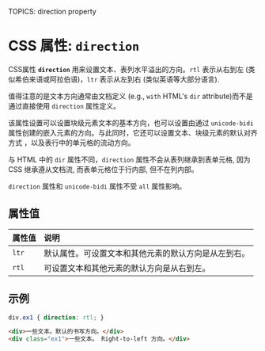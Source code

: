 TOPICS: direction property

# CSS 属性: `direction`

CSS属性 **`direction`** 用来设置文本、表列水平溢出的方向。`rtl` 表示从右到左 (类似希伯来语或阿拉伯语)，`ltr` 表示从左到右 (类似英语等大部分语言).

值得注意的是文本方向通常由文档定义 (e.g., `with` HTML's `dir` attribute)而不是通过直接使用 `direction` 属性定义。

该属性设置可以设置块级元素文本的基本方向，也可以设置由通过 `unicode-bidi`属性创建的嵌入元素的方向。与此同时，它还可以设置文本、块级元素的默认对齐方式 ，以及表行中的单元格的流动方向。

与 HTML 中的 `dir` 属性不同，`direction` 属性不会从表列继承到表单元格, 因为 CSS 继承遵从文档流, 而表单元格位于行内部, 但不在列内部。

`direction` 属性和 `unicode-bidi` 属性不受 `all` 属性影响。

## 属性值

| 属性值 | 说明 |
| :--- | :--- |
| `ltr` | 默认属性。可设置文本和其他元素的默认方向是从左到右。|
| `rtl` | 可设置文本和其他元素的默认方向是从右到左。|

## 示例

```css
div.ex1 { direction: rtl; }
```

```html
<div>一些文本。默认的书写方向。</div>
<div class="ex1">一些文本。 Right-to-left 方向。</div>
```
